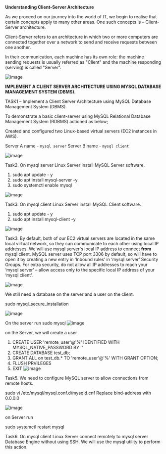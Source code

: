 **Understanding Client-Server Architecture**


As we proceed on our journey into the world of IT, we begin to realise that certain concepts apply to many other areas. One such concepts is – Client-Server architecture.

Client-Server refers to an architecture in which two or more computers are connected together over a network to send and receive requests between one another.

In their communication, each machine has its own role: the machine sending requests is usually referred as "Client" and the machine responding (serving) is called "Server".

![image](https://user-images.githubusercontent.com/67065306/132592379-5afd4dee-2985-4266-b34c-ccaae10720fd.png)

**IMPLEMENT A CLIENT SERVER ARCHITECTURE USING MYSQL DATABASE MANAGEMENT SYSTEM (DBMS).**

TASK1 – Implement a Client Server Architecture using MySQL Database Management System (DBMS).

To demonstrate a basic client-server using MySQL Relational Database Management System (RDBMS) actioned as below;

Created and configured two Linux-based virtual servers (EC2 instances in AWS).

Server A name - `mysql server`
Server B name - `mysql client`

![image](https://user-images.githubusercontent.com/67065306/132704393-938d9572-d297-4873-987c-4c33e0051083.png)

Task2. On mysql server Linux Server install MySQL Server software.
 1. sudo apt update - y
 2. sudo apt install mysql-server -y
 3. sudo systemctl enable mysql
 
 ![image](https://user-images.githubusercontent.com/67065306/132705735-0281b2e5-6c93-440f-87fc-c626c54b04d6.png)

Task3. On mysql client Linux Server install MySQL Client software.
  1. sudo apt update - y
  2. sudo apt install mysql-client -y
  
![image](https://user-images.githubusercontent.com/67065306/132706597-9e615247-2c3b-4a0c-a8e4-834caad34111.png)

Task3. By default, both of our EC2 virtual servers are located in the same local virtual network, so they can communicate to each other using local IP addresses. 
We will use mysql server's local IP address to connect **from** mysql client. 
MySQL server uses TCP port 3306 by default, so will have to open it by creating a new entry in ‘Inbound rules’ in ‘mysql server’ Security Groups. 
For extra security, do not allow all IP addresses to reach your ‘mysql server’ – allow access only to the specific local IP address of your ‘mysql client’.

![image](https://user-images.githubusercontent.com/67065306/132707959-64a02956-126a-4e0b-a777-88c0823e4dc4.png)

We still need a database on the server and a user on the client.

sudo mysql_secure_installation

![image](https://user-images.githubusercontent.com/67065306/132709452-3678cf6b-7b3b-4c38-8c21-a8eea6d95edd.png)

On the server run
sudo mysql
![image](https://user-images.githubusercontent.com/67065306/132710035-c90f3050-b393-4648-8061-b1f2481996e7.png)

on the Server, we will create a user 

1. CREATE USER 'remote_user'@'%' IDENTIFIED WITH MYSQL_NATIVE_PASSWORD BY '<password>'
2. CREATE DATABASE test_db;
3. GRANT ALL on test_db.* TO 'remote_user'@'%' WITH GRANT OPTION;
4. FLUSH PRVILEGES
5. EXIT
 ![image](https://user-images.githubusercontent.com/67065306/132711969-01c25feb-288f-4156-9938-e21949a3a7f6.png)

 Task5. We need to configure MySQL server to allow connections from remote hosts.
 
 sudo vi /etc/mysql/mysql.conf.d/mysqld.cnf    Replace bind-address with 0.0.0.0
 
 ![image](https://user-images.githubusercontent.com/67065306/132714756-cbfb6eb2-2b8c-4098-a878-4e7ce911eeb7.png)

 on Server run
 
 sudo systemctl restart mysql
 
 Task6. On mysql client Linux Server connect remotely to mysql server Database Engine without using SSH. 
         We will use the mysql utility to perform this action.
 
 
 
 

